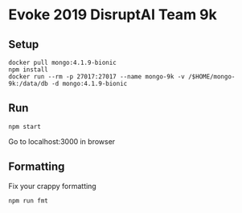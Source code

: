 Evoke 2019 DisruptAI Team 9k
============================

Setup
-----

    docker pull mongo:4.1.9-bionic
    npm install
    docker run --rm -p 27017:27017 --name mongo-9k -v /$HOME/mongo-9k:/data/db -d mongo:4.1.9-bionic


Run
---
    
    npm start

Go to localhost:3000 in browser


Formatting
----------

Fix your crappy formatting

    npm run fmt
